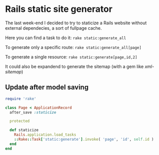 # Rails static site generator

The last week-end I decided to try to staticize a Rails website without external dependecies, a sort of fullpage cache.

Here you can find a task to do it: `rake static:generate_all`

To generate only a specific route: `rake static:generate_all[page]`

To generate a single resource: `rake static:generate[page,id,2]`

It could also be expandend to generate the sitemap (with a gem like *xml-sitemap*)

## Update after model saving

```ruby
require 'rake'

class Page < ApplicationRecord
  after_save :staticize

  protected

  def staticize
    Rails.application.load_tasks
    ::Rake::Task['static:generate'].invoke( 'page', 'id', self.id )
  end
end
```
